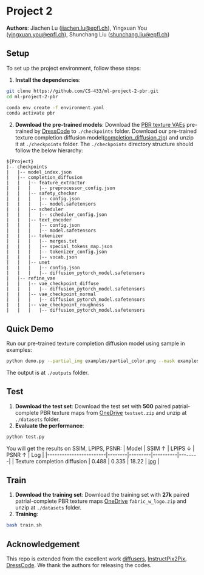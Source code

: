 # Project 2

**Authors**: Jiachen Lu (jiachen.lu@epfl.ch), Yingxuan You (yingxuan.you@epfl.ch), Shunchang Liu (shunchang.liu@epfl.ch)

## Setup

To set up the project environment, follow these steps:

1. **Install the dependencies**:
```bash
git clone https://github.com/CS-433/ml-project-2-pbr.git
cd ml-project-2-pbr

conda env create -f environment.yaml
conda activate pbr
```
2. **Download the pre-trained models**:
Download the [PBR texture VAEs](https://huggingface.co/IHe-KaiI/DressCode/tree/main/material_gen) pre-trained by [DressCode](https://github.com/IHe-KaiI/DressCode) to ```./checkpoints``` folder.
Download our pre-trained texture completion diffusion model([completion_diffusion.zip](https://1drv.ms/f/c/d70f26d613e83858/ErrnQtxxg6ZKjIDdLQYJu6cBMCjvf1ZvNnacwrhAE-S3UQ?e=YBaKl4)) and unzip it at ```./checkpoints``` folder.
The ```./checkpoints``` directory structure should follow the below hierarchy:
```
${Project}  
|-- checkpoints  
|   |-- model_index.json
|   |-- completion_diffusion
|   |   |-- feature_extractor
|   |   |   |-- preprocessor_config.json
|   |   |-- safety_checker
|   |   |   |-- config.json
|   |   |   |-- model.safetensors
|   |   |-- scheduler
|   |   |   |-- scheduler_config.json
|   |   |-- text_encoder
|   |   |   |-- config.json
|   |   |   |-- model.safetensors
|   |   |-- tokenizer
|   |   |   |-- merges.txt
|   |   |   |-- special_tokens_map.json
|   |   |   |-- tokenizer_config.json
|   |   |   |-- vocab.json
|   |   |-- unet
|   |   |   |-- config.json
|   |   |   |-- diffusion_pytorch_model.safetensors
|   |-- refine_vae
|   |   |-- vae_checkpoint_diffuse
|   |   |   |-- diffusion_pytorch_model.safetensors
|   |   |-- vae_checkpoint_normal
|   |   |   |-- diffusion_pytorch_model.safetensors
|   |   |-- vae_checkpoint_roughness
|   |   |   |-- diffusion_pytorch_model.safetensors
```

## Quick Demo
Run our pre-trained texture completion diffusion model using sample in examples:
```bash
python demo.py --partial_img examples/partial_color.png --mask examples/mask.png
```
The output is at `./outputs` folder.

## Test
1. **Download the test set**:
Download the test set with **500** paired patrial-complete PBR texture maps from [OneDrive](https://1drv.ms/f/c/d70f26d613e83858/ErrnQtxxg6ZKjIDdLQYJu6cBMCjvf1ZvNnacwrhAE-S3UQ?e=nd1okN) ```testset.zip``` and unzip at ```./datasets``` folder.
2. **Evaluate the performance**:
```bash
python test.py
```
You will get the results on SSIM, LPIPS, PSNR:
| Model                  | SSIM ↑ |  LPIPS ↓ |  PSNR ↑ | Log | 
|------------------------|--------|---------|----------|--------|
| Texture completion diffusion      | 0.488   | 0.335 | 18.22 | [log](logs/metrics.json) |

## Train
1. **Download the training set**:
Download the training set with **27k** paired patrial-complete PBR texture maps [OneDrive](https://1drv.ms/f/c/d70f26d613e83858/ErrnQtxxg6ZKjIDdLQYJu6cBMCjvf1ZvNnacwrhAE-S3UQ?e=nd1okN) ```fabric_w_logo.zip``` and unzip at ```./datasets``` folder.
2. **Training**:
```bash
bash train.sh
```

## Acknowledgement
This repo is extended from the excellent work [diffusers](https://github.com/huggingface/diffusers), [InstructPix2Pix](https://huggingface.co/docs/diffusers/main/en/api/pipelines/pix2pix), [DressCode](https://github.com/IHe-KaiI/DressCode/tree/main). We thank the authors for releasing the codes.